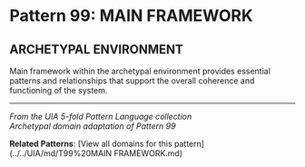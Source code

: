 # Pattern 99: MAIN FRAMEWORK

## ARCHETYPAL ENVIRONMENT

Main framework within the archetypal environment provides essential patterns and relationships that support the overall coherence and functioning of the system.

---

*From the UIA 5-fold Pattern Language collection*  
*Archetypal domain adaptation of Pattern 99*

**Related Patterns**: [View all domains for this pattern](../../UIA/md/T99%20MAIN FRAMEWORK.md)
